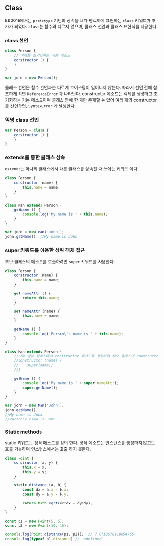 ## Class

ES2015에서는 `prototype` 기반의 상속을 보다 명료하게 표현하는 `class` 키워드가 추가가 되었다. `class`는 함수와 다르지 않으며, 클래스 선언과 클래스 표현식을 제공한다.


### class 선언

```javascript
class Person {
    // 객체를 초기화하는 기본 메소드
    constructor () {
    }
}

var john = new Person();
```

클래스 선언은 함수 선언과는 다르게 호이스팅이 일어나지 않는다. 따라서 선언 전에 참조하게 되면 `ReferenceError` 가 나타난다.
constructor 메소드는 객체를 생성하고 초기화하는 기본 메소드이며 클래스 안에 한 개만 존재할 수 있어 여러 개의 constructor 를 선언하면, `SyntaxError` 가 발생한다.


### 익명 class 선언

```javascript
var Person = class {
    constructor () {
    }
}
```


### extends를 통한 클래스 상속

`extends`는 하나의 클래스에서 다른 클래스를 상속할 때 쓰이는 키워드 이다.

```javascript
class Person {
    constructor (name) {
        this.name = name;
    }
}

class Man extends Person {
    getName () {
        console.log('My name is ' + this.name);
    }
}

var john = new Man('John');
john.getName(); //My name is John
```


### super 키워드를 이용한 상위 객체 접근

부모 클래스의 메소드를 호출하려면 `super` 키워드를 사용한다.

```javascript
class Person {
    constructor (name) {
        this.name = name;
    }

    get nameAttr () {
        return this.name;
    }

    set nameAttr (name) {
        this.name = name;
    }

    getName () {
        console.log('Person\'s name is ' + this.name);
    }
}

class Man extends Person {
    //상속 받는 클래스에서 constructor 메서드를 생략하면 부모 클래스의 constructor 가 그대로 실행되며 이는 아래와 같은 코드가 실행되는 것과 같다.
    //constructor (name) {
    //    super(name);
    //}

    getName () {
        console.log('My name is ' + super.nameAttr);
        super.getName();
    }
}

var john = new Man('John');
john.getName();
//My name is John
//Person's name is John
```


### Static methods

static 키워드는 정적 메소드를 정의 한다. 정적 메소드는 인스턴스를 생성하지 않고도 호출 가능하며 인스턴스에서는 호출 하지 못한다.

```javascript
class Point {
    constructor (x, y) {
        this.x = x;
        this.y = y;
    }

    static distance (a, b) {
        const dx = a.x - b.x;
        const dy = a.y - b.y;

        return Math.sqrt(dx*dx + dy*dy);
    }
}

const p1 = new Point(5, 5);
const p2 = new Point(10, 10);

console.log(Point.distance(p1, p2));  // 7.0710678118654755
console.log(typeof p1.distance) // undefined
```
